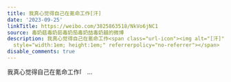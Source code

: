 ```yaml
---
title: 我真心觉得自己在氪命工作[汗]
date: '2023-09-25'
linkTitle: https://weibo.com/3825863518/NkVo6jNC1
source: 毒奶菇毒奶茹毒奶茄毒奶喆毒奶囍的微博
description: 我真心觉得自己在氪命工作<span class="url-icon"><img alt="[汗]" src="https://h5.sinaimg.cn/m/emoticon/icon/default/d_han-d8ebda66d3.png"
  style="width:1em; height:1em;" referrerpolicy="no-referrer"></span>  ...
disable_comments: true
---
```

我真心觉得自己在氪命工作<span class="url-icon"><img alt="[汗]" src="https://h5.sinaimg.cn/m/emoticon/icon/default/d_han-d8ebda66d3.png" style="width:1em; height:1em;" referrerpolicy="no-referrer"></span>  ...